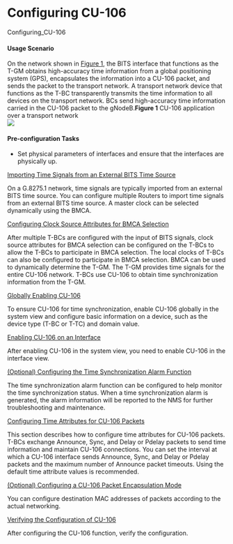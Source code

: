 Configuring CU-106
==================

Configuring_CU-106

#### Usage Scenario

On the network shown in [Figure 1](#EN-US_TASK_0000001778921430__fig_dc_ne_cu-106_cfg_800501), the BITS interface that functions as the T-GM obtains high-accuracy time information from a global positioning system (GPS), encapsulates the information into a CU-106 packet, and sends the packet to the transport network. A transport network device that functions as the T-BC transparently transmits the time information to all devices on the transport network. BCs send high-accuracy time information carried in the CU-106 packet to the gNodeB.**Figure 1** CU-106 application over a transport network  
![](figure/en-us_image_0000001778921494.png)


#### Pre-configuration Tasks

* Set physical parameters of interfaces and ensure that the interfaces are physically up.


[Importing Time Signals from an External BITS Time Source](../../../../software/nev8r10_vrpv8r16/user/ne/dc_ne_cu-106_cfg_8007.html)

On a G.8275.1 network, time signals are typically imported from an external BITS time source. You can configure multiple Routers to import time signals from an external BITS time source. A master clock can be selected dynamically using the BMCA.

[Configuring Clock Source Attributes for BMCA Selection](../../../../software/nev8r10_vrpv8r16/user/ne/dc_ne_cu-106_cfg_9002.html)

After multiple T-BCs are configured with the input of BITS signals, clock source attributes for BMCA selection can be configured on the T-BCs to allow the T-BCs to participate in BMCA selection. The local clocks of T-BCs can also be configured to participate in BMCA selection. BMCA can be used to dynamically determine the T-GM. The T-GM provides time signals for the entire CU-106 network. T-BCs use CU-106 to obtain time synchronization information from the T-GM.

[Globally Enabling CU-106](../../../../software/nev8r10_vrpv8r16/user/ne/dc_ne_cu-106_cfg_9003.html)

To ensure CU-106 for time synchronization, enable CU-106 globally in the system view and configure basic information on a device, such as the device type (T-BC or T-TC) and domain value.

[Enabling CU-106 on an Interface](../../../../software/nev8r10_vrpv8r16/user/ne/dc_ne_cu-106_cfg_9004.html)

After enabling CU-106 in the system view, you need to enable CU-106 in the interface view.

[(Optional) Configuring the Time Synchronization Alarm Function](../../../../software/nev8r10_vrpv8r16/user/ne/dc_ne_cu-106_cfg_8012.html)

The time synchronization alarm function can be configured to help monitor the time synchronization status. When a time synchronization alarm is generated, the alarm information will be reported to the NMS for further troubleshooting and maintenance.

[Configuring Time Attributes for CU-106 Packets](../../../../software/nev8r10_vrpv8r16/user/ne/dc_ne_cu-106_cfg_9005.html)

This section describes how to configure time attributes for CU-106 packets. T-BCs exchange Announce, Sync, and Delay or Pdelay packets to send time information and maintain CU-106 connections. You can set the interval at which a CU-106 interface sends Announce, Sync, and Delay or Pdelay packets and the maximum number of Announce packet timeouts. Using the default time attribute values is recommended.

[(Optional) Configuring a CU-106 Packet Encapsulation Mode](../../../../software/nev8r10_vrpv8r16/user/ne/dc_ne_cu-106_cfg_9006.html)

You can configure destination MAC addresses of packets according to the actual networking.

[Verifying the Configuration of CU-106](../../../../software/nev8r10_vrpv8r16/user/ne/dc_ne_cu-106_cfg_8009.html)

After configuring the CU-106 function, verify the configuration.